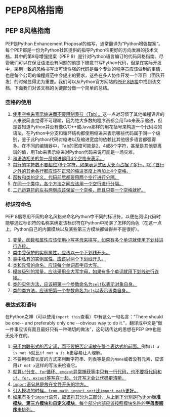 # PEP8风格指南

## PEP 8风格指南

PEP是Python Enhancement Proposal的缩写，通常翻译为“Python增强提案”。每个PEP都是一份为Python社区提供的指导Python往更好的方向发展的技术文档，其中的第8号增强提案（PEP 8）是针对Python语言编订的代码风格指南。尽管我们可以在保证语法没有问题的前提下随意书写Python代码，但是在实际开发中，采用一致的风格书写出可读性强的代码是每个专业的程序员应该做到的事情，也是每个公司的编程规范中会提出的要求，这些在多人协作开发一个项目（团队开发）的时候显得尤为重要。我们可以从Python官方网站的[PEP 8链接](https://www.python.org/dev/peps/pep-0008/)中找到该文档，下面我们对该文档的关键部分做一个简单的总结。

### 空格的使用

1. <u>使用空格来表示缩进而不要用制表符（Tab）。</u>这一点对习惯了其他编程语言的人来说简直觉得不可理喻，因为绝大多数的程序员都会用Tab来表示缩进，但是要知道Python并没有像C/C++或Java那样的用花括号来构造一个代码块的语法，在Python中分支和循环结构都使用缩进来表示哪些代码属于同一个级别，鉴于此Python代码对缩进以及缩进宽度的依赖比其他很多语言都强得多。在不同的编辑器中，Tab的宽度可能是2、4或8个字符，甚至是其他更离谱的值，用Tab来表示缩进对Python代码来说可能是一场灾难。
2. <u>和语法相关的每一层缩进都用4个空格来表示。</u>
3. <u>每行的字符数不要超过79个字符，如果表达式因太长而占据了多行，除了首行之外的其余各行都应该在正常的缩进宽度上再加上4个空格。</u>
4. <u>函数和类的定义，代码前后都要用两个空行进行分隔。</u>
5. <u>在同一个类中，各个方法之间应该用一个空行进行分隔。</u>
6. <u>二元运算符的左右两侧应该保留一个空格，而且只要一个空格就好。</u>

### 标识符命名

PEP 8倡导用不同的命名风格来命名Python中不同的标识符，以便在阅读代码时能够通过标识符的名称来确定该标识符在Python中扮演了怎样的角色（在这一点上，Python自己的内置模块以及某些第三方模块都做得并不是很好）。

1. <u>变量、函数和属性应该使用小写字母来拼写，如果有多个单词就使用下划线进行连接。</u>
2. <u>类中受保护的实例属性，应该以一个下划线开头。</u>
3. <u>类中私有的实例属性，应该以两个下划线开头。</u>
4. <u>类和异常的命名，应该每个单词首字母大写。</u>
5. <u>模块级别的常量，应该采用全大写字母，如果有多个单词就用下划线进行连接。</u>
6. <u>类的实例方法，应该把第一个参数命名为`self`以表示对象自身。</u>
7. <u>类的类方法，应该把第一个参数命名为`cls`以表示该类自身。</u>

### 表达式和语句

在Python之禅（可以使用`import this`查看）中有这么一句名言：“There should be one-- and preferably only one --obvious way to do it.”，翻译成中文是“做一件事应该有而且最好只有一种确切的做法”，这句话传达的思想在PEP 8中也是无处不在的。

1. <u>采用内联形式的否定词，而不要把否定词放在整个表达式的前面。</u>例如`if a is not b`就比`if not a is b`更容易让人理解。
2. 不要用检查长度的方式来判断字符串、列表等是否为`None`或者没有元素，应该用`if not x`这样的写法来检查它。
3. <u>就算`if`分支、`for`循环、`except`异常捕获等中只有一行代码，也不要将代码和`if`、`for`、`except`等写在一起，分开写才会让代码更清晰。</u>
4. <u>`import`语句总是放在文件开头的地方。</u>
5. <u>引入模块的时候，`from math import sqrt`比`import math`更好。</u>
6. <u>如果有多个`import`语句，应该将其分为三部分，从上到下分别是Python**标准模块**、**第三方模块**和**自定义模块**，每个部分内部应该按照模块名称的**字母表顺序**来排列。</u>


